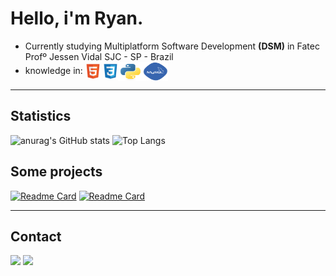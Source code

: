 # Hello, i'm Ryan.

- Currently studying Multiplatform Software Development **(DSM)** in Fatec Profº Jessen Vidal SJC - SP - Brazil
- knowledge in: <img align="center" alt="HTML" height="24" width="24" src="https://raw.githubusercontent.com/devicons/devicon/master/icons/html5/html5-original.svg"> <img align="center" alt="CSS" height="24" width="24" src="https://raw.githubusercontent.com/devicons/devicon/master/icons/css3/css3-original.svg"><img align="center" alt="Rafa-Python" height="30" width="40" src="https://raw.githubusercontent.com/devicons/devicon/master/icons/python/python-original.svg"><img align="center" alt="Rafa-Python" height="30" width="40" src="icons/mysql-original.svg">
  
---

## Statistics

![anurag's GitHub stats](https://github-readme-stats.vercel.app/api?username=ryanvdaraujo&theme=gruvbox)
![Top Langs](https://github-readme-stats.vercel.app/api/top-langs/?username=ryanvdaraujo&layout=compact&theme=gruvbox)

## Some projects

[![Readme Card](https://github-readme-stats.vercel.app/api/pin/?username=ryanvdaraujo&repo=Dev_web&theme=gruvbox)](https://github.com/ryanvdaraujo/Dev_web)
[![Readme Card](https://github-readme-stats.vercel.app/api/pin/?username=ryanvdaraujo&repo=jokenpy&theme=gruvbox)](https://github.com/ryanvdaraujo/Jokenpy)

---

## Contact

<div> 
  <a href="https://www.instagram.com/ryan_araujo_04/" target="_blank"><img src="https://img.shields.io/badge/-Instagram-%23E4405F?style=for-the-badge&logo=instagram&logoColor=white" target="_blank"></a>
  <a href="https://www.linkedin.com/in/#/" target="_blank"><img src="https://img.shields.io/badge/-LinkedIn-%230077B5?style=for-the-badge&logo=linkedin&logoColor=white" target="_blank"></a> 
</div>
